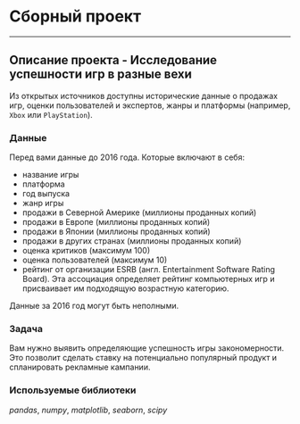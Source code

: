 # Сборный проект 
___
## Описание проекта - Исследование успешности игр в разные вехи
Из открытых источников доступны исторические данные о продажах игр, оценки пользователей и экспертов, жанры и платформы
(например, `Xbox` или `PlayStation`). 

### Данные

Перед вами данные до 2016 года. Которые включают в себя:

- название игры
- платформа
- год выпуска
- жанр игры
- продажи в Северной Америке (миллионы проданных копий)
- продажи в Европе (миллионы проданных копий)
- продажи в Японии (миллионы проданных копий)
- продажи в других странах (миллионы проданных копий)
- оценка критиков (максимум 100)
- оценка пользователей (максимум 10)
- рейтинг от организации ESRB (англ. Entertainment Software Rating Board). Эта ассоциация определяет рейтинг компьютерных игр и присваивает им подходящую возрастную категорию.

Данные за 2016 год могут быть неполными.

### Задача

Вам нужно выявить определяющие успешность игры закономерности. Это позволит сделать
ставку на потенциально популярный продукт и спланировать рекламные кампании.

### Используемые библиотеки
*pandas*, *numpy*, *matplotlib*, *seaborn*, *scipy*
